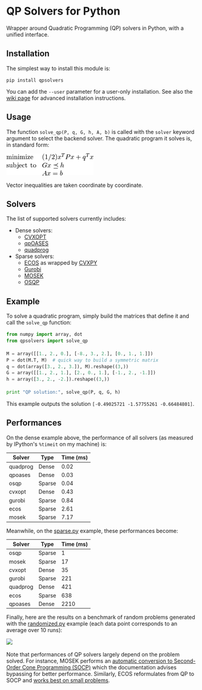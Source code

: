 # QP Solvers for Python

Wrapper around Quadratic Programming (QP) solvers in Python, with a unified
interface.

## Installation

The simplest way to install this module is:
```
pip install qpsolvers
```
You can add the ``--user`` parameter for a user-only installation. See also the
[wiki page](https://github.com/stephane-caron/qpsolvers/wiki/Installation) for
advanced installation instructions.

## Usage

The function ``solve_qp(P, q, G, h, A, b)`` is called with the ``solver``
keyword argument to select the backend solver. The quadratic program it solves
is, in standard form:

<img src=".qp.png">

Vector inequalities are taken coordinate by coordinate.

## Solvers

The list of supported solvers currently includes:

- Dense solvers:
    - [CVXOPT](http://cvxopt.org/)
    - [qpOASES](https://projects.coin-or.org/qpOASES)
    - [quadprog](https://pypi.python.org/pypi/quadprog/)
- Sparse solvers:
    - [ECOS](https://www.embotech.com/ECOS) as wrapped by [CVXPY](http://www.cvxpy.org/)
    - [Gurobi](https://www.gurobi.com/)
    - [MOSEK](https://mosek.com/)
    - [OSQP](https://github.com/oxfordcontrol/osqp)

## Example

To solve a quadratic program, simply build the matrices that define it and call
the ``solve_qp`` function:

```python
from numpy import array, dot
from qpsolvers import solve_qp

M = array([[1., 2., 0.], [-8., 3., 2.], [0., 1., 1.]])
P = dot(M.T, M)  # quick way to build a symmetric matrix
q = dot(array([3., 2., 3.]), M).reshape((3,))
G = array([[1., 2., 1.], [2., 0., 1.], [-1., 2., -1.]])
h = array([3., 2., -2.]).reshape((3,))

print "QP solution:", solve_qp(P, q, G, h)
```

This example outputs the solution ``[-0.49025721 -1.57755261 -0.66484801]``.

## Performances

On the dense example above, the performance of all solvers (as measured by
IPython's ``%timeit`` on my machine) is:

| Solver   | Type   | Time (ms) |
| -------- | ------ | --------- |
| quadprog | Dense  | 0.02      |
| qpoases  | Dense  | 0.03      |
| osqp     | Sparse | 0.04      |
| cvxopt   | Dense  | 0.43      |
| gurobi   | Sparse | 0.84      |
| ecos     | Sparse | 2.61      |
| mosek    | Sparse | 7.17      |

Meanwhile, on the [sparse.py](examples/sparse.py) example, these performances
become:

| Solver   | Type   | Time (ms) |
| -------- | ------ | --------- |
| osqp     | Sparse |    1      |
| mosek    | Sparse |   17      |
| cvxopt   | Dense  |   35      |
| gurobi   | Sparse |  221      |
| quadprog | Dense  |  421      |
| ecos     | Sparse |  638      |
| qpoases  | Dense  | 2210      |

Finally, here are the results on a benchmark of random problems generated with
the [randomized.py](examples/randomized.py) example (each data point
corresponds to an average over 10 runs):

<img src="https://scaron.info/images/qp-benchmark.png">

Note that performances of QP solvers largely depend on the problem solved. For
instance, MOSEK performs an [automatic conversion to Second-Order Cone
Programming
(SOCP)](https://docs.mosek.com/8.1/pythonapi/prob-def-quadratic.html) which the
documentation advises bypassing for better performance. Similarly, ECOS
reformulates from QP to SOCP and [works best on small
problems](https://web.stanford.edu/%7Eboyd/papers/ecos.html).

